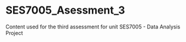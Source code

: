 # SES7005_Asessment_3
Content used for the third assessment for unit SES7005 - Data Analysis Project
